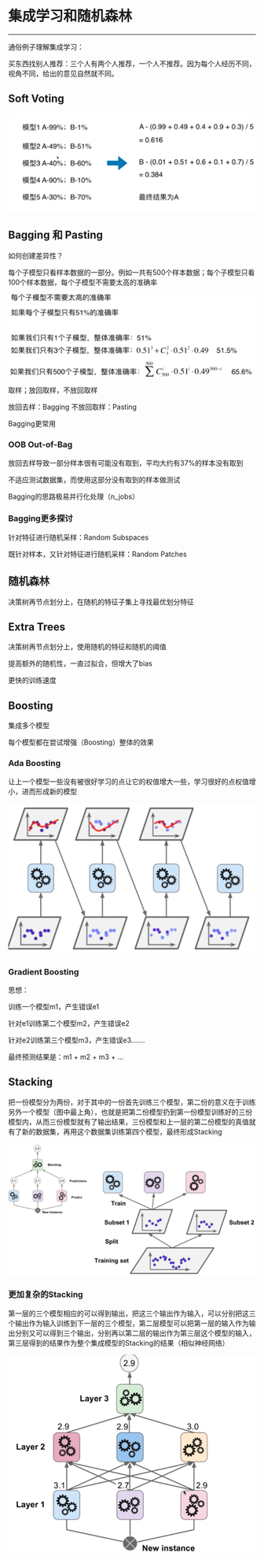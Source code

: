 # 集成学习和随机森林

---

通俗例子理解集成学习：

买东西找别人推荐：三个人有两个人推荐，一个人不推荐。因为每个人经历不同，视角不同，给出的意见自然就不同。



## Soft Voting

![13-1](img/13-1.png)



## Bagging 和 Pasting

如何创建差异性？

每个子模型只看样本数据的一部分。例如一共有500个样本数据；每个子模型只看100个样本数据，每个子模型不需要太高的准确率

![13-2](img/13-2.png)

取样；放回取样，不放回取样

放回去样：Bagging  不放回取样：Pasting

Bagging更常用



### OOB Out-of-Bag

放回去样导致一部分样本很有可能没有取到，平均大约有37%的样本没有取到

不适应测试数据集，而使用这部分没有取到的样本做测试

Bagging的思路极易并行化处理（n_jobs）



### Bagging更多探讨

针对特征进行随机采样：Random Subspaces

既针对样本，又针对特征进行随机采样：Random Patches



## 随机森林

决策树再节点划分上，在随机的特征子集上寻找最优划分特征



## Extra Trees

决策树再节点划分上，使用随机的特征和随机的阈值

提高额外的随机性，一直过拟合，但增大了bias

更快的训练速度



## Boosting

集成多个模型

每个模型都在尝试增强（Boosting）整体的效果

### Ada Boosting

让上一个模型一些没有被很好学习的点让它的权值增大一些，学习很好的点权值增小，进而形成新的模型

![13-3](img/13-3.png)



### Gradient Boosting

思想：

训练一个模型m1，产生错误e1

针对e1训练第二个模型m2，产生错误e2

针对e2训练第三个模型m3，产生错误e3…….

最终预测结果是：m1 + m2 + m3 + …



## Stacking

把一份模型分为两份，对于其中的一份首先训练三个模型，第二份的意义在于训练另外一个模型（图中最上角），也就是把第二份模型扔到第一份模型训练好的三份模型内，从而三份模型就有了输出结果，三份模型和上一层的第二份模型的真值就有了新的数据集，再用这个数据集训练第四个模型，最终形成Stacking

![13-4](img/13-4.png)

### 更加复杂的Stacking

第一层的三个模型相应的可以得到输出，把这三个输出作为输入，可以分别把这三个输出作为输入训练到下一层的三个模型，第二层模型可以把第一层的输入作为输出分别又可以得到三个输出，分别再以第二层的输出作为第三层这个模型的输入，第三层得到的结果作为整个集成模型的Stacking的结果（相似神经网络）

![13-5](img/13-5.png)
